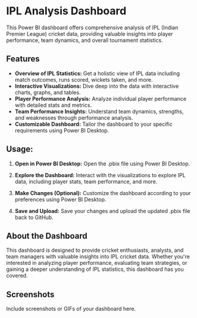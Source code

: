 # IPL Analysis Dashboard

This Power BI dashboard offers comprehensive analysis of IPL (Indian Premier League) cricket data, providing valuable insights into player performance, team dynamics, and overall tournament statistics.

## Features

- **Overview of IPL Statistics:** Get a holistic view of IPL data including match outcomes, runs scored, wickets taken, and more.
- **Interactive Visualizations:** Dive deep into the data with interactive charts, graphs, and tables.
- **Player Performance Analysis:** Analyze individual player performance with detailed stats and metrics.
- **Team Performance Insights:** Understand team dynamics, strengths, and weaknesses through performance analysis.
- **Customizable Dashboard:** Tailor the dashboard to your specific requirements using Power BI Desktop.

## Usage:

1. **Open in Power BI Desktop:** Open the .pbix file using Power BI Desktop.

2. **Explore the Dashboard:** Interact with the visualizations to explore IPL data, including player stats, team performance, and more.

3. **Make Changes (Optional):** Customize the dashboard according to your preferences using Power BI Desktop.

4. **Save and Upload:** Save your changes and upload the updated .pbix file back to GitHub.

## About the Dashboard

This dashboard is designed to provide cricket enthusiasts, analysts, and team managers with valuable insights into IPL cricket data. Whether you're interested in analyzing player performance, evaluating team strategies, or gaining a deeper understanding of IPL statistics, this dashboard has you covered.

## Screenshots

Include screenshots or GIFs of your dashboard here.

